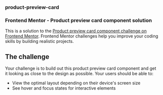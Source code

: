 ### product-preview-card
### Frontend Mentor - Product preview card component solution

This is a solution to the [Product preview card component challenge on Frontend Mentor](https://www.frontendmentor.io/challenges/product-preview-card-component-GO7UmttRfa). Frontend Mentor challenges help you improve your coding skills by building realistic projects. 

## The challenge

Your challenge is to build out this product preview card component and get it looking as close to the design as possible.
Your users should be able to:

- View the optimal layout depending on their device's screen size
- See hover and focus states for interactive elements
